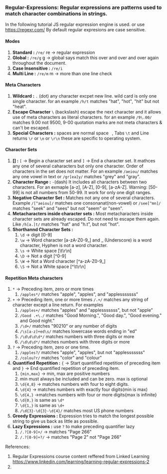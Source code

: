 ### Regular-Expressions: Regular expressions are patterns used to match character combinations in strings.
In the following tutorial JS regular expression engine is used. or use https://regexr.com/
By default regular expresions are case sensitive.
#### Modes
1. **Standard :** `/re/` re -> regular expression
2. **Global :** `/re/g` g -> global says match this over and over and over again throughout the document.
3. **Case Insensitive :** `/re/i`
4. **Multi Line :** `/re/m` m -> more than one line check
#### Meta Characters
1. **Wildcard :** `.` (dot) any character excpet new line. wild card is only one single character. for an example `/h/t` matches "hat", "hot", "hit" but not "heat".
2. **Escape Character** `\` (backslash) escape the next character and it allows use of meta characters as literal characters. for an example `/9\.00/` matches 9.00 not 9500, 9-00
quotation marks are not meta characters & can't be escaped.
3. **Special Characters :** spaces are normal space ` `, Tabs `\t` and Line returns `\r` or `\n` or `\r\n` these are specific to operating system.
#### Character Sets
1. **[] :**
`[` -> Begin a character set and `]` -> End a character set.
It mathces any one of several caharacters but only one character. Order of characters in the set does not matter. For an example `/aeiou/` matches any one vowel in text or `/gr[ea]y/` matches "grey" and "gray".
2. **Character Range :** `-`(dash) It includes all characters between two characters. For an exmaple [a-z], [A-Z], [0-9], [a-zA-Z].
Warning: [50-99] is not all numbers from 50-99. It work for only one digit ranges.
3. **Negative Character Set :** Matches not any one of several characters. Example `/[^aeiou]/` matches one consonanat(non-vowel) or `/see[^mn]/` matches "seek" and "sees" but not "seem" or "seen".
4. **Metacharacters inside character sets :** Most metacharacters inside character sets are already escaped. Do not need to escape them again. Like `/h[a.]t/` matches "hat" and "h.t", but not "hot".
5. **Shorthannd Character Sets :** 
   1. `\d` -> digit [0-9]
   2. `\w` -> Word character [a-zA-Z0-9_]  and _ (Underscore) is a word character, Hyphen is not a word character.
   3. `\s` -> White space [\t\r\n]
   4. `\D` -> Not a digit [^0-9]
   5. `\W` -> Not a Word character [^a-zA-Z0-9_]
   6. `\S` -> Not a White space [^\t\r\n]
   
#### Repetition Meta characters
1. `*` -> Preceding item, zero or more times
   1. `/apples*/` matches "apple", "apples", and "applesssssss"
2. `+` -> Preceding item, one or more times
`/.+/` matches any string of character except a line return. For  examples
   1. `/apples+/` matches "apples" and "applesssssss", but not "apple"
   2. `/Good .+\./` matches "Good Morning.", "Good day.", "Good evening." and Good night."
   3. `/\d+/` matches "90210" or any number of digits
   4. `/\s[a-z]+ed\s/` matches lowercase words ending in "ed"
   5. `/\d\d\d\d*/` matches numbers with three digits or  more
   6. `/\d\d\d*/` matches numbers with three digits or  more
3. `?` -> Preceding item, zero or one time.
   1. `/apples?/` matches "apple", "apples", but not "applesssssss"
   2. `/colou?r/` matches "color" and "colour"
4. **Quantified Repetition :** `{` -> Start quantified repetition of preceding item and `}` -> End quantified repetition of preceding item. 
   1. `{min,max}` -> min, max are positive numbers 
   2. min must always be included and can be zero. max is optional
   3. `\d{4,8}` -> matches numbers with four to eight digits.
   4. `\d{4}` -> matches numbers with exactly four digits(min is max)
   5. `\d{4,}` ->matches numbers with four or more digits{max is infinite}
   6. `\d{0,}` is same as `\d*`
   7. `\d{1,}` is same as `\d+`
   8. `/\d{3}-\d{3}-\d{4}/` matches most US phone numbers
5. **Greedy Expressions :** Expression tries to match the longest possible string to give us back as little as possible.
6. **Lazy Expressions :** use `?` to make preceding quantifier lazy
   1. `/.?[0-9]+/` -> matches "Page 266"
   2. `/.?[0-9]+?/` -> matches "Page 2" not "Page 266"
 

References:
1. Regular Expressions course content reffered from Linked Learning
   https://www.linkedin.com/learning/learning-regular-expressions-2
2.


